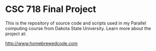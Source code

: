 # CSC 718 Final Project

This is the repository of source code and scripts used in my Parallel computing course from Dakota State University.  Learn more about the project at:

http://www.homebrewedcode.com


